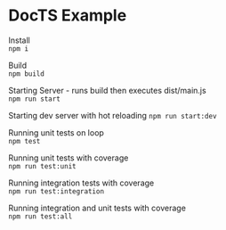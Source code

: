 # DocTS Example

Install  
`npm i`

Build  
`npm build`

Starting Server - runs build then executes dist/main.js  
`npm run start`

Starting dev server with hot reloading
`npm run start:dev`

Running unit tests on loop  
`npm test`

Running unit tests with coverage  
`npm run test:unit`

Running integration tests with coverage  
`npm run test:integration`

Running integration and unit tests with coverage  
`npm run test:all`
